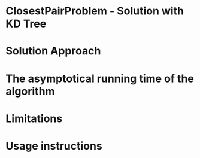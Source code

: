 # ClosestPairProblem - Solution with KD Tree

# Solution Approach

# The asymptotical running time of the algorithm

# Limitations

# Usage instructions
